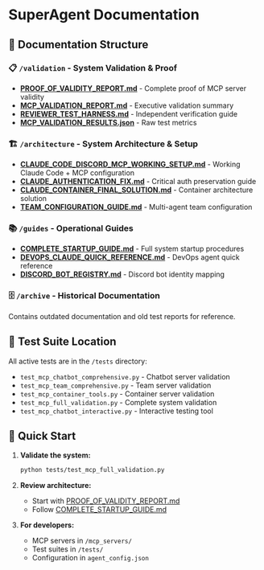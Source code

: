# SuperAgent Documentation

## 📁 Documentation Structure

### 📋 `/validation` - System Validation & Proof
- **[PROOF_OF_VALIDITY_REPORT.md](validation/PROOF_OF_VALIDITY_REPORT.md)** - Complete proof of MCP server validity
- **[MCP_VALIDATION_REPORT.md](validation/MCP_VALIDATION_REPORT.md)** - Executive validation summary  
- **[REVIEWER_TEST_HARNESS.md](validation/REVIEWER_TEST_HARNESS.md)** - Independent verification guide
- **[MCP_VALIDATION_RESULTS.json](validation/MCP_VALIDATION_RESULTS.json)** - Raw test metrics

### 🏗️ `/architecture` - System Architecture & Setup
- **[CLAUDE_CODE_DISCORD_MCP_WORKING_SETUP.md](architecture/CLAUDE_CODE_DISCORD_MCP_WORKING_SETUP.md)** - Working Claude Code + MCP configuration
- **[CLAUDE_AUTHENTICATION_FIX.md](architecture/CLAUDE_AUTHENTICATION_FIX.md)** - Critical auth preservation guide
- **[CLAUDE_CONTAINER_FINAL_SOLUTION.md](architecture/CLAUDE_CONTAINER_FINAL_SOLUTION.md)** - Container architecture solution
- **[TEAM_CONFIGURATION_GUIDE.md](architecture/TEAM_CONFIGURATION_GUIDE.md)** - Multi-agent team configuration

### 📚 `/guides` - Operational Guides
- **[COMPLETE_STARTUP_GUIDE.md](guides/COMPLETE_STARTUP_GUIDE.md)** - Full system startup procedures
- **[DEVOPS_CLAUDE_QUICK_REFERENCE.md](guides/DEVOPS_CLAUDE_QUICK_REFERENCE.md)** - DevOps agent quick reference
- **[DISCORD_BOT_REGISTRY.md](guides/DISCORD_BOT_REGISTRY.md)** - Discord bot identity mapping

### 🗄️ `/archive` - Historical Documentation
Contains outdated documentation and old test reports for reference.

## 🧪 Test Suite Location

All active tests are in the `/tests` directory:
- `test_mcp_chatbot_comprehensive.py` - Chatbot server validation
- `test_mcp_team_comprehensive.py` - Team server validation  
- `test_mcp_container_tools.py` - Container server validation
- `test_mcp_full_validation.py` - Complete system validation
- `test_mcp_chatbot_interactive.py` - Interactive testing tool

## 🚀 Quick Start

1. **Validate the system:**
   ```bash
   python tests/test_mcp_full_validation.py
   ```

2. **Review architecture:**
   - Start with [PROOF_OF_VALIDITY_REPORT.md](validation/PROOF_OF_VALIDITY_REPORT.md)
   - Follow [COMPLETE_STARTUP_GUIDE.md](guides/COMPLETE_STARTUP_GUIDE.md)

3. **For developers:**
   - MCP servers in `/mcp_servers/`
   - Test suites in `/tests/`
   - Configuration in `agent_config.json`